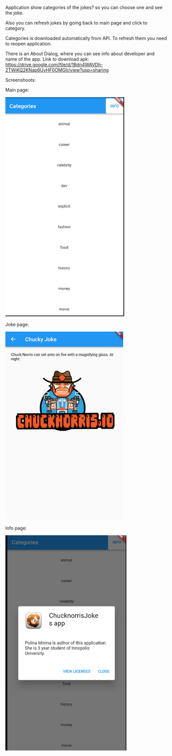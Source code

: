 Application show categories of the jokes? so you can choose one and see the joke.

Also you can refresh jokes by going back to main page and click to category.

Categories is downloaded automatically from API. To refresh them you need to reopen application.

There is an About Dialog, where you can see info about developer and name of the app.
Link to download apk: https://drive.google.com/file/d/1Bdn4WAVDh-2TWiKQ2KNap6UvHF0OMGIr/view?usp=sharing

Screenshoots:

Main page:

![img.png](img.png)

Joke page:

![img_2.png](img_2.png)

Info page:

![img_1.png](img_1.png)
